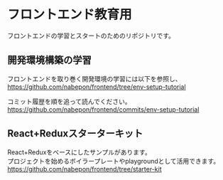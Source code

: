 # フロントエンド教育用

フロントエンドの学習とスタートのためのリポジトリです。

## 開発環境構築の学習
フロントエンドを取り巻く開発環境の学習には以下を参照し、  
https://github.com/nabepon/frontend/tree/env-setup-tutorial  

コミット履歴を順を追って読んでください。  
https://github.com/nabepon/frontend/commits/env-setup-tutorial  

## React+Reduxスターターキット
React+Reduxをベースにしたサンプルがあります。  
プロジェクトを始めるボイラープレートやplaygroundとして活用できます。  
https://github.com/nabepon/frontend/tree/starter-kit
